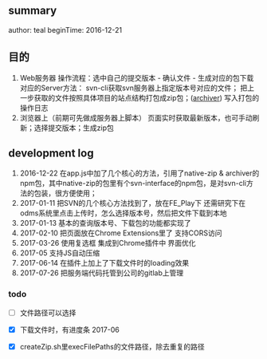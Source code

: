 ## summary
author: teal
beginTime: 2016-12-21

## 目的
1. Web服务器
   操作流程：选中自己的提交版本 - 确认文件 - 生成对应的包下载
   对应的Server方法： 
    svn-cli获取svn服务器上指定版本号对应的文件；
    把上一步获取的文件按照具体项目的站点结构打包成zip包；([archiver](archiver))
    写入打包的操作日志
2. 浏览器上（前期可先做成服务器上脚本）
	页面实时获取最新版本，也可手动刷新；选择提交版本；生成zip包


## development log

1. 2016-12-22
   在app.js中加了几个核心的方法，引用了native-zip & archiver的npm包，其中native-zip的包里有个svn-interface的npm包，是对svn-cli方法的包装，很方便使用；
2. 2017-01-11
	把SVN的几个核心方法找到了，放在FE_Play下
	还需研究下在odms系统里点击上传时，怎么选择版本号，然后把文件下载到本地
3. 2017-01-13
    基本的查询版本号、下载包的功能都实现了
4. 2017-02-10
    把页面放在Chrome Extensions里了
    支持CORS访问
5. 2017-03-26
    使用复选框
    集成到Chrome插件中
    界面优化
6. 2017-05
    支持JS自动压缩   
7. 2017-06-14
    在插件上加上了下载文件时的loading效果
8. 2017-07-26
	把服务端代码托管到公司的gitlab上管理

### todo
- [ ] 文件路径可以选择
- [x] 下载文件时，有进度条                     2017-06
- [x] createZip.sh里execFilePaths的文件路径，除去重复的路径
 
